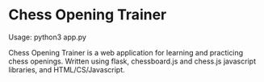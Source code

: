 # Chess Opening Trainer

Usage: python3 app.py

Chess Opening Trainer is a web application for learning and practicing chess openings. Written using flask, chessboard.js and chess.js javascript libraries, and HTML/CS/Javascript.

